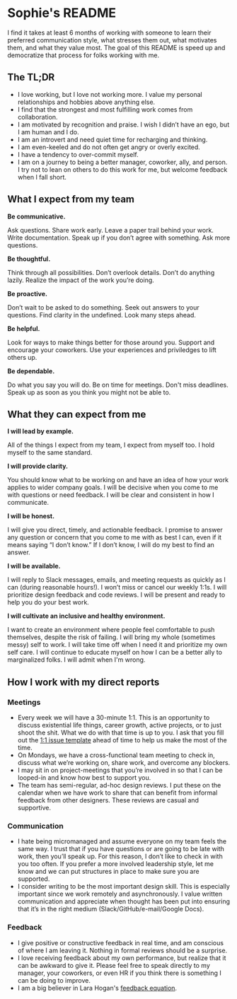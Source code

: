 # Sophie's README

I find it takes at least 6 months of working with someone to learn their preferred communication style, what stresses them out, what motivates them, and what they value most. The goal of this README is speed up and democratize that process for folks working with me.

## The TL;DR

* I love working, but I love not working more. I value my personal relationships and hobbies above anything else.
* I find that the strongest and most fulfilling work comes from collaboration.
* I am motivated by recognition and praise. I wish I didn’t have an ego, but I am human and I do.
* I am an introvert and need quiet time for recharging and thinking.
* I am even-keeled and do not often get angry or overly excited.
* I have a tendency to over-commit myself.
* I am on a journey to being a better manager, coworker, ally, and person. I try not to lean on others to do this work for me, but welcome feedback when I fall short.

## What I expect from my team

**Be communicative.**

Ask questions. Share work early. Leave a paper trail behind your work. Write documentation. Speak up if you don’t agree with something. Ask more questions.

**Be thoughtful.**

Think through all possibilities. Don’t overlook details. Don’t do anything lazily. Realize the impact of the work you’re doing.

**Be proactive.**

Don’t wait to be asked to do something. Seek out answers to your questions. Find clarity in the undefined. Look many steps ahead. 

**Be helpful.** 

Look for ways to make things better for those around you. Support and encourage your coworkers. Use your experiences and priviledges to lift others up.

**Be dependable.** 

Do what you say you will do. Be on time for meetings. Don't miss deadlines. Speak up as soon as you think you might not be able to.


## What they can expect from me

**I will lead by example.**

All of the things I expect from my team, I expect from myself too. I hold myself to the same standard. 

**I will provide clarity.**

You should know what to be working on and have an idea of how your work applies to wider company goals. I will be decisive when you come to me with questions or need feedback. I will be clear and consistent in how I communicate. 

**I will be honest.** 

I will give you direct, timely, and actionable feedback. I promise to answer any question or concern that you come to me with as best I can, even if it means saying “I don’t know.” If I don’t know, I will do my best to find an answer. 

**I will be available.** 

I will reply to Slack messages, emails, and meeting requests as quickly as I can (during reasonable hours!). I won’t miss or cancel our weekly 1:1s. I will prioritize design feedback and code reviews. I will be present and ready to help you do your best work.

**I will cultivate an inclusive and healthy environment.** 

I want to create an environment where people feel comfortable to push themselves, despite the risk of failing. I will bring my whole (sometimes messy) self to work. I will take time off when I need it and prioritize my own self care. I will continue to educate myself on how I can be a better ally to marginalized folks. I will admit when I'm wrong.


## How I work with my direct reports

### Meetings
* Every week we will have a 30-minute 1:1. This is an opportunity to discuss existential life things, career growth, active projects, or to just shoot the shit. What we do with that time is up to you. I ask that you fill out the [1:1 issue template](https://github.com/sophshep/manager-resources/blob/master/1-1-issue-template.md) ahead of time to help us make the most of the time.
* On Mondays, we have a cross-functional team meeting to check in, discuss what we’re working on, share work, and overcome any blockers.
* I may sit in on project-meetings that you’re involved in so that I can be looped-in and know how best to support you.
* The team has semi-regular, ad-hoc design reviews. I put these on the calendar when we have work to share that can benefit from informal feedback from other designers. These reviews are casual and supportive.

### Communication
* I hate being micromanaged and assume everyone on my team feels the same way. I trust that if you have questions or are going to be late with work, then you’ll speak up. For this reason, I don’t like to check in with you too often. If you prefer a more involved leadership style, let me know and we can put structures in place to make sure you are supported.
* I consider writing to be the most important design skill. This is especially important since we work remotely and asynchronously. I value written communication and appreciate when thought has been put into ensuring that it’s in the right medium (Slack/GitHub/e-mail/Google Docs).

### Feedback
* I give positive or constructive feedback in real time, and am conscious of where I am leaving it. Nothing in formal reviews should be a surprise.
* I love receiving feedback about my own performance, but realize that it can be awkward to give it. Please feel free to speak directly to my manager, your coworkers, or even HR if you think there is something I can be doing to improve.
* I am a big believer in Lara Hogan's [feedback equation](https://larahogan.me/blog/feedback-equation/).
